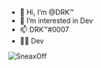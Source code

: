 - 👋 Hi, I’m @DRK™
- 👀 I’m interested in Dev
- 📫 DRK™#0007
- 👨‍💻 Dev

<p align="left"> <img src="https://komarev.com/ghpvc/?username=SneaxOff&label=Profile%20views&color=0e75b6&style=flat" alt="SneaxOff" /> </p>
